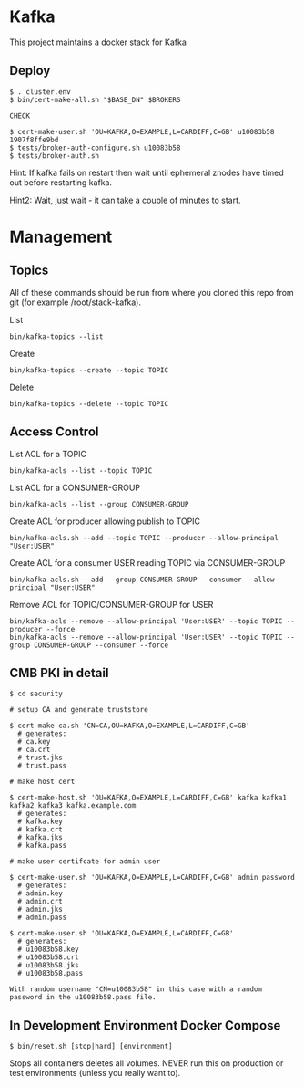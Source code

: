 # Kafka

This project maintains a docker stack for Kafka

## Deploy
```
$ . cluster.env
$ bin/cert-make-all.sh "$BASE_DN" $BROKERS

CHECK

$ cert-make-user.sh 'OU=KAFKA,O=EXAMPLE,L=CARDIFF,C=GB' u10083b58 1907f8ffe9bd
$ tests/broker-auth-configure.sh u10083b58
$ tests/broker-auth.sh

```

Hint:  If kafka fails on restart then wait until ephemeral znodes have timed out before restarting kafka.

Hint2: Wait, just wait - it can take a couple of minutes to start.

# Management

## Topics

All of these commands should be run from where you cloned this repo from git (for example /root/stack-kafka).
 
List
```
bin/kafka-topics --list
```

Create
```
bin/kafka-topics --create --topic TOPIC
```

Delete
```
bin/kafka-topics --delete --topic TOPIC
```

## Access Control

List ACL for a TOPIC
```
bin/kafka-acls --list --topic TOPIC
```

List ACL for a CONSUMER-GROUP
```
bin/kafka-acls --list --group CONSUMER-GROUP
```

Create ACL for producer allowing publish to TOPIC
```
bin/kafka-acls.sh --add --topic TOPIC --producer --allow-principal "User:USER"
```

Create ACL for a consumer USER reading TOPIC via CONSUMER-GROUP
```
bin/kafka-acls.sh --add --group CONSUMER-GROUP --consumer --allow-principal "User:USER"
```

Remove ACL for TOPIC/CONSUMER-GROUP for USER
```
bin/kafka-acls --remove --allow-principal 'User:USER' --topic TOPIC --producer --force
bin/kafka-acls --remove --allow-principal 'User:USER' --topic TOPIC --group CONSUMER-GROUP --consumer --force
```

## CMB PKI in detail
```
$ cd security

# setup CA and generate truststore

$ cert-make-ca.sh 'CN=CA,OU=KAFKA,O=EXAMPLE,L=CARDIFF,C=GB'
  # generates:
  # ca.key
  # ca.crt
  # trust.jks
  # trust.pass

# make host cert

$ cert-make-host.sh 'OU=KAFKA,O=EXAMPLE,L=CARDIFF,C=GB' kafka kafka1 kafka2 kafka3 kafka.example.com
  # generates:
  # kafka.key
  # kafka.crt
  # kafka.jks
  # kafka.pass

# make user certifcate for admin user

$ cert-make-user.sh 'OU=KAFKA,O=EXAMPLE,L=CARDIFF,C=GB' admin password
  # generates:
  # admin.key
  # admin.crt
  # admin.jks
  # admin.pass

$ cert-make-user.sh 'OU=KAFKA,O=EXAMPLE,L=CARDIFF,C=GB'
  # generates:
  # u10083b58.key
  # u10083b58.crt
  # u10083b58.jks
  # u10083b58.pass

With random username "CN=u10083b58" in this case with a random password in the u10083b58.pass file.
```

## In Development Environment Docker Compose
```
$ bin/reset.sh [stop|hard] [environment]
```
Stops all containers deletes all volumes. NEVER run this on production or test environments (unless you really want to).

